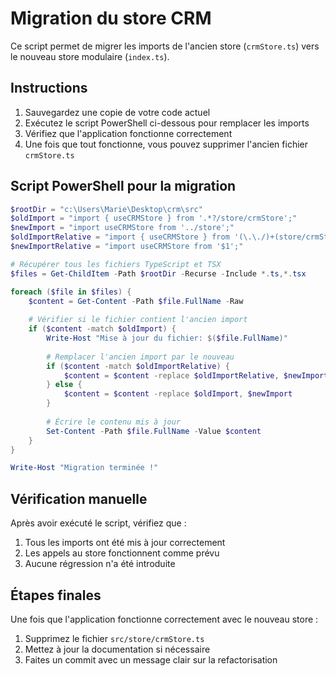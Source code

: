 # Migration du store CRM

Ce script permet de migrer les imports de l'ancien store (`crmStore.ts`) vers le nouveau store modulaire (`index.ts`).

## Instructions

1. Sauvegardez une copie de votre code actuel
2. Exécutez le script PowerShell ci-dessous pour remplacer les imports
3. Vérifiez que l'application fonctionne correctement
4. Une fois que tout fonctionne, vous pouvez supprimer l'ancien fichier `crmStore.ts`

## Script PowerShell pour la migration

```powershell
$rootDir = "c:\Users\Marie\Desktop\crm\src"
$oldImport = "import { useCRMStore } from '.*?/store/crmStore';"
$newImport = "import useCRMStore from '../store';"
$oldImportRelative = "import { useCRMStore } from '(\.\./)+(store/crmStore)';"
$newImportRelative = "import useCRMStore from '$1';"

# Récupérer tous les fichiers TypeScript et TSX
$files = Get-ChildItem -Path $rootDir -Recurse -Include *.ts,*.tsx

foreach ($file in $files) {
    $content = Get-Content -Path $file.FullName -Raw
    
    # Vérifier si le fichier contient l'ancien import
    if ($content -match $oldImport) {
        Write-Host "Mise à jour du fichier: $($file.FullName)"
        
        # Remplacer l'ancien import par le nouveau
        if ($content -match $oldImportRelative) {
            $content = $content -replace $oldImportRelative, $newImportRelative
        } else {
            $content = $content -replace $oldImport, $newImport
        }
        
        # Écrire le contenu mis à jour
        Set-Content -Path $file.FullName -Value $content
    }
}

Write-Host "Migration terminée !"
```

## Vérification manuelle

Après avoir exécuté le script, vérifiez que :

1. Tous les imports ont été mis à jour correctement
2. Les appels au store fonctionnent comme prévu
3. Aucune régression n'a été introduite

## Étapes finales

Une fois que l'application fonctionne correctement avec le nouveau store :

1. Supprimez le fichier `src/store/crmStore.ts`
2. Mettez à jour la documentation si nécessaire
3. Faites un commit avec un message clair sur la refactorisation
